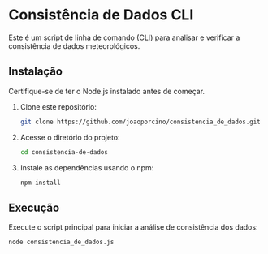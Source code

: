 # Consistência de Dados CLI

Este é um script de linha de comando (CLI) para analisar e verificar a consistência de dados meteorológicos.

## Instalação

Certifique-se de ter o Node.js instalado antes de começar.

1. Clone este repositório:

    ```bash
    git clone https://github.com/joaoporcino/consistencia_de_dados.git
    ```

2. Acesse o diretório do projeto:

    ```bash
    cd consistencia-de-dados
    ```

3. Instale as dependências usando o npm:

    ```bash
    npm install
    ```

## Execução

Execute o script principal para iniciar a análise de consistência dos dados:

```bash
node consistencia_de_dados.js
